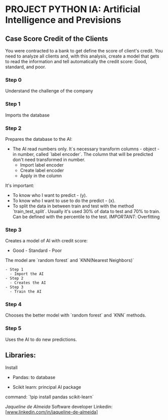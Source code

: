 # PROJECT PYTHON IA: Artificial Intelligence and Previsions

## Case Score Credit of the Clients

You were contracted to a bank to get define the score of client's credit. You need to analyze all clients and, with this analysis, create a model that gets to read the information and tell automatically the credit score: Good, standard, and poor.

### Step 0

Understand the challenge of the company

### Step 1

Imports the database

### Step 2

Prepares the database to the AI:

- The AI read numbers only. It´s necessary transform columns - object - in number, called ´label encoder´. The column that will be predicted don't need transformed in number.
  - Import label encoder
  - Create label encoder
  - Apply in the column

It's important:

- To know who I want to predict - (y).
- To know who I want to use to do the predict - (x).
- To split the data in between train and test with the method ´train_test_split´.
  Usually it's used 30% of data to test and 70% to train. Can be defined with the percentile to the test.
  _IMPORTANT_: Overfitting

### Step 3

Creates a model of AI with credit score:

- Good - Standard - Poor

The model are ´random forest´ and ´KNN(Nearest Neighbors)´

    - Step 1
      - Import the AI
    - Step 2
      - Creates the AI
    - Step 3
      - Train the AI

### Step 4

Chooses the better model with ´random forest´ and ´KNN´ methods.

### Step 5

Uses the AI to do new predictions.

## Libraries:
Install 
  - Pandas: to database

 - Scikit learn: principal AI package

command: ´!pip install pandas scikit-learn´

*Jaqueline de Almeida*
Software developer
Linkedin: [www.linkedin.com/in/jaqueline-de-almeida]
